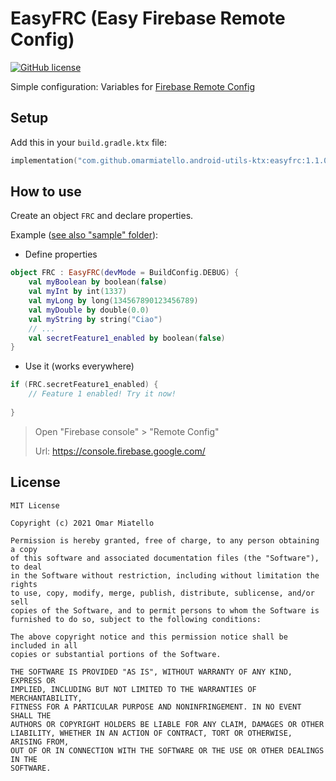 # EasyFRC (Easy Firebase Remote Config)

[![GitHub license](https://img.shields.io/github/license/omarmiatello/android-utils-ktx)](../LICENSE)

Simple configuration: Variables for [Firebase Remote Config](https://firebase.google.com/docs/remote-config)

## Setup

Add this in your `build.gradle.ktx` file:
```kotlin
implementation("com.github.omarmiatello.android-utils-ktx:easyfrc:1.1.0")
```

## How to use

Create an object `FRC` and declare properties.

Example ([see also "sample" folder](../sample/src/main/java/com/github/omarmiatello/androidutilsktx/example)):

- Define properties

```kotlin
object FRC : EasyFRC(devMode = BuildConfig.DEBUG) {
    val myBoolean by boolean(false)
    val myInt by int(1337)
    val myLong by long(134567890123456789)
    val myDouble by double(0.0)
    val myString by string("Ciao")
    // ...
    val secretFeature1_enabled by boolean(false)
}
```

- Use it (works everywhere)

```kotlin
if (FRC.secretFeature1_enabled) {
    // Feature 1 enabled! Try it now!
    
}
```

> Open "Firebase console" > "Remote Config"
>
> Url: https://console.firebase.google.com/

## License

```
MIT License

Copyright (c) 2021 Omar Miatello

Permission is hereby granted, free of charge, to any person obtaining a copy
of this software and associated documentation files (the "Software"), to deal
in the Software without restriction, including without limitation the rights
to use, copy, modify, merge, publish, distribute, sublicense, and/or sell
copies of the Software, and to permit persons to whom the Software is
furnished to do so, subject to the following conditions:

The above copyright notice and this permission notice shall be included in all
copies or substantial portions of the Software.

THE SOFTWARE IS PROVIDED "AS IS", WITHOUT WARRANTY OF ANY KIND, EXPRESS OR
IMPLIED, INCLUDING BUT NOT LIMITED TO THE WARRANTIES OF MERCHANTABILITY,
FITNESS FOR A PARTICULAR PURPOSE AND NONINFRINGEMENT. IN NO EVENT SHALL THE
AUTHORS OR COPYRIGHT HOLDERS BE LIABLE FOR ANY CLAIM, DAMAGES OR OTHER
LIABILITY, WHETHER IN AN ACTION OF CONTRACT, TORT OR OTHERWISE, ARISING FROM,
OUT OF OR IN CONNECTION WITH THE SOFTWARE OR THE USE OR OTHER DEALINGS IN THE
SOFTWARE.
```
